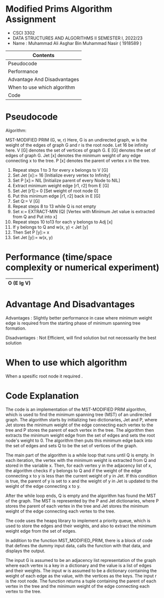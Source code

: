 # Modified Prims Algorithm Assignment

- CSCI 3302
- DATA STRUCTURES AND ALGORITHMS II SEMESTER I, 2022/23
- Name : Muhammad Ali Asghar Bin Muhammad Nasir ( 1918589 )


| Contents |
| ------- |
| Pseudocode |
| Performance |
| Advantage And Disadvantages |
| When to use which algorithm |
| Code | 



# Pseudocode

Algorithm:

MST-MODIFIED PRIM (G, w, r)
Here, G is an undirected graph, w is the weight of the edges 
of graph G and r is the root node.
Let 16 be infinity here.
V [G] denotes the set of vertices of graph G.
E [G] denotes the set of edges of graph G.
Jet [x] denotes the minimum weight of any edge connecting 
x to the tree.
P [x] denotes the parent of vertex x in the tree.

1. Repeat steps 1 to 3 for every x belongs to V [G]
2. Set Jet [x]:= 16 [Initialize every vertex to Infinity]
3. Set P [x]:= NIL [Initialize parent of every Node to NIL]
4. Extract minimum weight edge [r1, r2] from E [G]
5. Set Jet [r1]:= 0 [Set weight of root node 0]
6. Put this minimum edge [r1, r2] back in E [G]
7. Set Q:= V [G]
8. Repeat steps 8 to 13 while Q is not empty
9. Set x:= EXTRACT-MIN (Q) [Vertex with Minimum Jet value is extracted from Q and Put into x]
10. Repeat steps 10 to13 for each y belongs to Adj [x]
11. If y belongs to Q and w(x, y) < Jet [y]
12. Then Set P [y]:= x
13. Set Jet [y]:= w(x, y)

# Performance (time/space complexity or numerical experiment)

| O (E lg V) |
| --------- |

# Advantage And Disadvantages

Advantages : Slightly better performance in case where minimum weight edge is required from the starting phase of minimum spanning tree formation.

Disadvantages : Not Efficient, will find solution but not necessarily the best solution

# When to use which algorithm

When a spesific root node it required .


# Code Explanation

The code is an implementation of the MST-MODIFIED PRIM algorithm, which is used to find the minimum spanning tree (MST) of an undirected graph. The algorithm starts by initializing two dictionaries, Jet and P, where Jet stores the minimum weight of the edge connecting each vertex to the tree and P stores the parent of each vertex in the tree. The algorithm then extracts the minimum weight edge from the set of edges and sets the root node's weight to 0. The algorithm then puts this minimum edge back into the set of edges and sets Q to be the set of vertices of the graph.

The main part of the algorithm is a while loop that runs until Q is empty. In each iteration, the vertex with the minimum weight is extracted from Q and stored in the variable x. Then, for each vertex y in the adjacency list of x, the algorithm checks if y belongs to Q and if the weight of the edge connecting x to y is less than the current weight of y in Jet. If this condition is true, the parent of y is set to x and the weight of y in Jet is updated to the weight of the edge connecting x to y.

After the while loop ends, Q is empty and the algorithm has found the MST of the graph. The MST is represented by the P and Jet dictionaries, where P stores the parent of each vertex in the tree and Jet stores the minimum weight of the edge connecting each vertex to the tree.

The code uses the heapq library to implement a priority queue, which is used to store the edges and their weights, and also to extract the minimum weight edge from the set of edges.

In addition to the function MST_MODIFIED_PRIM, there is a block of code that defines the dummy input data, calls the function with that data, and displays the output.

The input G is assumed to be an adjacency list representation of the graph where each vertex is a key in a dictionary and the value is a list of edges and their weights. The input w is assumed to be a dictionary containing the weight of each edge as the value, with the vertices as the keys. The input r is the root node. The function returns a tuple containing the parent of each vertex in the tree and the minimum weight of the edge connecting each vertex to the tree.
